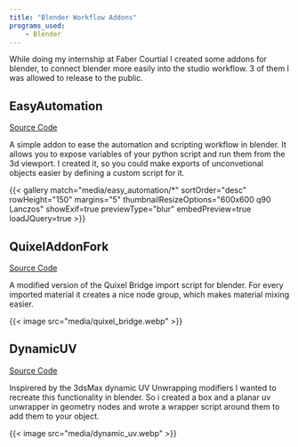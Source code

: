 ```yaml
---
title: "Blender Workflow Addons"
programs_used:
    - Blender
---
```


While doing my internship at Faber Courtial I created some addons for blender, to connect blender more easily into the studio workflow.
3 of them I was allowed to release to the public.

## EasyAutomation 

[Source Code](https://github.com/FScociety/EasyAutomation)

A simple addon to ease the automation and scripting workflow in blender.
It allows you to expose variables of your python script and run them from the 3d viewport.
I created it, so you could make exports of unconvetional objects easier by defining a custom script for it.

{{< gallery match="media/easy_automation/*" sortOrder="desc" rowHeight="150" margins="5" thumbnailResizeOptions="600x600 q90 Lanczos" showExif=true previewType="blur" embedPreview=true loadJQuery=true >}}

## QuixelAddonFork

[Source Code](https://github.com/FScociety/Blender-Quixel-Bridge)

A modified version of the Quixel Bridge import script for blender. For every imported material it creates a nice node group, which makes material mixing easier.

{{< image src="media/quixel_bridge.webp" >}}

## DynamicUV 

[Source Code](https://github.com/FScociety/Dynamic-UV)

Inspirered by the 3dsMax dynamic UV Unwrapping modifiers I wanted to recreate this functionality in blender.
So i created a box and a planar uv unwrapper in geometry nodes and wrote a wrapper script around them to add them to your object.

{{< image src="media/dynamic_uv.webp" >}}